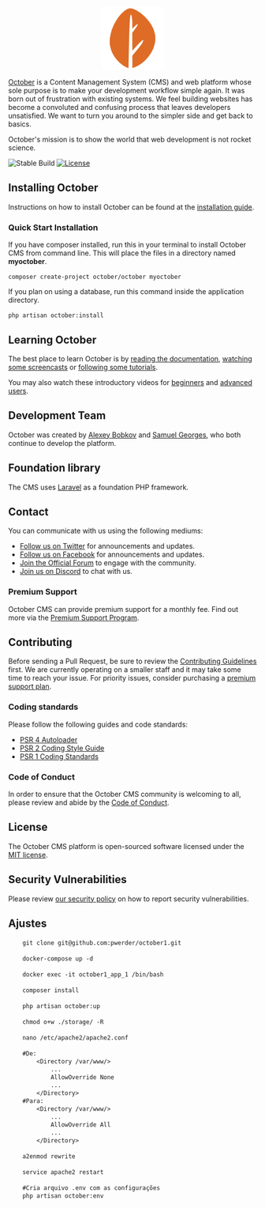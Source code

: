 <p align="center">
    <img src="https://github.com/octobercms/october/blob/develop/themes/demo/assets/images/october.png?raw=true" alt="October" width="25%" height="25%" />
</p>

[October](https://octobercms.com) is a Content Management System (CMS) and web platform whose sole purpose is to make your development workflow simple again. It was born out of frustration with existing systems. We feel building websites has become a convoluted and confusing process that leaves developers unsatisfied. We want to turn you around to the simpler side and get back to basics.

October's mission is to show the world that web development is not rocket science.

![Stable Build](https://github.com/octobercms/october/workflows/Tests/badge.svg?branch=1.1)
[![License](https://poser.pugx.org/october/october/license.svg)](https://packagist.org/packages/october/october)

## Installing October

Instructions on how to install October can be found at the [installation guide](https://octobercms.com/docs/setup/installation).

### Quick Start Installation

If you have composer installed, run this in your terminal to install October CMS from command line. This will place the files in a directory named **myoctober**.

    composer create-project october/october myoctober

If you plan on using a database, run this command inside the application directory.

    php artisan october:install

## Learning October

The best place to learn October is by [reading the documentation](https://octobercms.com/docs), [watching some screencasts](https://octobercms.com/support/topic/screencast) or [following some tutorials](https://octobercms.com/support/articles/tutorials).

You may also watch these introductory videos for [beginners](https://vimeo.com/79963873) and [advanced users](https://vimeo.com/172202661).

## Development Team

October was created by [Alexey Bobkov](https://www.linkedin.com/in/alexey-bobkov-232ba02b/) and [Samuel Georges](https://www.linkedin.com/in/samuel-georges-0a964131/), who both continue to develop the platform.

## Foundation library

The CMS uses [Laravel](https://laravel.com) as a foundation PHP framework.

## Contact

You can communicate with us using the following mediums:

* [Follow us on Twitter](https://twitter.com/octobercms) for announcements and updates.
* [Follow us on Facebook](https://facebook.com/octobercms) for announcements and updates.
* [Join the Official Forum](https://octobercms.com/forum) to engage with the community.
* [Join us on Discord](https://octobercms.com/chat) to chat with us.

### Premium Support

October CMS can provide premium support for a monthly fee. Find out more via the [Premium Support Program](https://octobercms.com/premium-support).

## Contributing

Before sending a Pull Request, be sure to review the [Contributing Guidelines](.github/CONTRIBUTING.md) first. We are currently operating on a smaller staff and it may take some time to reach your issue. For priority issues, consider purchasing a [premium support plan](https://octobercms.com/premium-support).

### Coding standards

Please follow the following guides and code standards:

* [PSR 4 Autoloader](https://github.com/php-fig/fig-standards/blob/master/accepted/PSR-4-autoloader.md)
* [PSR 2 Coding Style Guide](https://github.com/php-fig/fig-standards/blob/master/accepted/PSR-2-coding-style-guide.md)
* [PSR 1 Coding Standards](https://github.com/php-fig/fig-standards/blob/master/accepted/PSR-1-basic-coding-standard.md)

### Code of Conduct

In order to ensure that the October CMS community is welcoming to all, please review and abide by the [Code of Conduct](CODE_OF_CONDUCT.md).

## License

The October CMS platform is open-sourced software licensed under the [MIT license](https://opensource.org/licenses/MIT).

## Security Vulnerabilities

Please review [our security policy](https://github.com/octobercms/october/security/policy) on how to report security vulnerabilities.


## Ajustes
```
	git clone git@github.com:pwerder/october1.git

	docker-compose up -d
	
	docker exec -it october1_app_1 /bin/bash
	
	composer install
	
	php artisan october:up
	
	chmod o+w ./storage/ -R
	
	nano /etc/apache2/apache2.conf

	#De: 
		<Directory /var/www/>
			...
			AllowOverride None
			...
		</Directory>
	#Para:
		<Directory /var/www/>
			...
			AllowOverride All
			...
		</Directory>

	a2enmod rewrite

	service apache2 restart
	
	#Cria arquivo .env com as configurações
	php artisan october:env
```